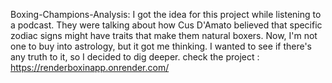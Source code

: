 Boxing-Champions-Analysis:
I got the idea for this project while listening to a podcast. They were talking about how Cus D'Amato believed that specific zodiac signs might have traits that make them natural boxers. Now, I'm not one to buy into astrology, but it got me thinking. I wanted to see if there's any truth to it, so I decided to dig deeper.
check the project : https://renderboxinapp.onrender.com/

